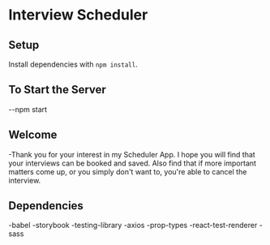 # Interview Scheduler

## Setup

Install dependencies with `npm install`.

## To Start the Server

--npm start

## Welcome

-Thank you for your interest in my Scheduler App. I hope you will find that your interviews can be booked and saved. Also find that if more important matters come up, or you simply don't want to, you're able to cancel the interview.

## Dependencies

-babel
-storybook
-testing-library
-axios
-prop-types
-react-test-renderer
-sass
